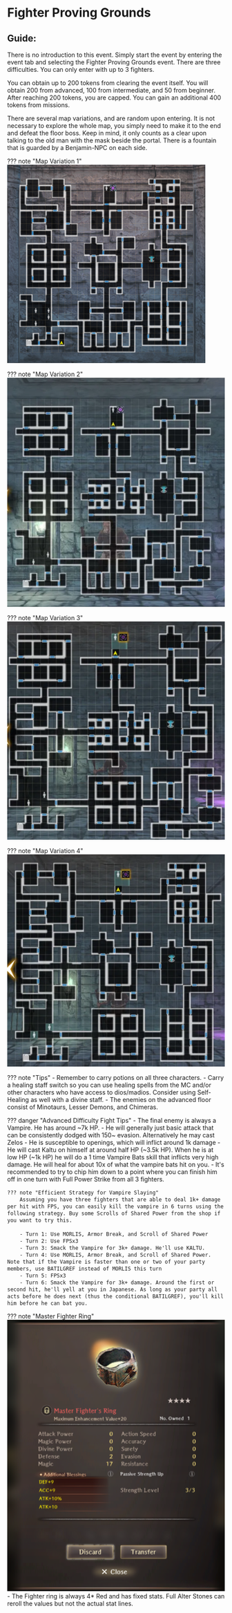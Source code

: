 # Fighter Proving Grounds

## Guide:

There is no introduction to this event. Simply start the event by entering the event tab and selecting the Fighter Proving Grounds event. There are three difficulties. You can only enter with up to 3 fighters.

You can obtain up to 200 tokens from clearing the event itself. You will obtain 200 from advanced, 100 from intermediate, and 50 from beginner. After reaching 200 tokens, you are capped. You can gain an additional 400 tokens from missions.

There are several map variations, and are random upon entering. It is not necessary to explore the whole map, you simply need to make it to the end and defeat the floor boss. Keep in mind, it only counts as a clear upon talking to the old man with the mask beside the portal. There is a fountain that is guarded by a Benjamin-NPC on each side.

??? note "Map Variation 1"
    ![](img/fighter-map-1.png)

??? note "Map Variation 2"
    ![](img/fighter-map-2.png)

??? note "Map Variation 3"
    ![](img/fighter-map-4.png)

??? note "Map Variation 4"
    ![](img/fighter-map-5.png)

??? note "Tips"
    - Remember to carry potions on all three characters.
    - Carry a healing staff switch so you can use healing spells from the MC and/or other characters who have access to dios/madios. Consider using Self-Healing as well with a divine staff.
    - The enemies on the advanced floor consist of Minotaurs, Lesser Demons, and Chimeras.
    
??? danger "Advanced Difficulty Fight Tips"
    - The final enemy is always a Vampire. He has around ~7k HP.
    - He will generally just basic attack that can be consistently dodged with 150~ evasion. Alternatively he may cast Zelos
    - He is susceptible to openings, which will inflict around 1k damage
    - He will cast Kaltu on himself at around half HP (~3.5k HP). When he is at low HP (~1k HP) he will do a 1 time Vampire Bats skill that inflicts very high damage. He will heal for about 10x of what the vampire bats hit on you.
    - It's recommended to try to chip him down to a point where you can finish him off in one turn with Full Power Strike from all 3 fighters.

    ??? note "Efficient Strategy for Vampire Slaying"
        Assuming you have three fighters that are able to deal 1k+ damage per hit with FPS, you can easily kill the vampire in 6 turns using the following strategy. Buy some Scrolls of Shared Power from the shop if you want to try this.

        - Turn 1: Use MORLIS, Armor Break, and Scroll of Shared Power
        - Turn 2: Use FPSx3
        - Turn 3: Smack the Vampire for 3k+ damage. He'll use KALTU.
        - Turn 4: Use MORLIS, Armor Break, and Scroll of Shared Power. Note that if the Vampire is faster than one or two of your party members, use BATILGREF instead of MORLIS this turn
        - Turn 5: FPSx3
        - Turn 6: Smack the Vampire for 3k+ damage. Around the first or second hit, he'll yell at you in Japanese. As long as your party all acts before he does next (thus the conditional BATILGREF), you'll kill him before he can bat you.

??? note "Master Fighter Ring"
    ![](img/fighter-ring.png)
    - The Fighter ring is always 4* Red and has fixed stats. Full Alter Stones can reroll the values but not the actual stat lines.


